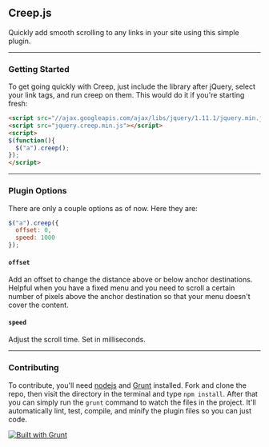 ## Creep.js

Quickly add smooth scrolling to any links in your site using this simple plugin.

*****

### Getting Started

To get going quickly with Creep, just include the library after jQuery, select your link tags, and run creep on them. This would do it if you're starting fresh:

```html
<script src="//ajax.googleapis.com/ajax/libs/jquery/1.11.1/jquery.min.js"></script>
<script src="jquery.creep.min.js"></script>
<script>
$(function(){
  $("a").creep();
});
</script>
```

*****

### Plugin Options

There are only a couple options as of now. Here they are:

```js
$("a").creep({
  offset: 0,
  speed: 1000
});
```

#### `offset`

Add an offset to change the distance above or below anchor destinations. Helpful when you have a fixed menu and you need to scroll a certain number of pixels above the anchor destination so that your menu doesn't cover the content.

#### `speed`

Adjust the scroll time. Set in milliseconds.

*****

### Contributing

To contribute, you'll need [nodejs](http://nodejs.org/) and [Grunt](http://gruntjs.com/) installed. Fork and clone the repo, then visit the directory in the terminal and type `npm install`. After that you can simply run the `grunt` command to watch the files in the project. It'll automatically lint, test, compile, and minify the plugin files so you can just code.

[![Built with Grunt](https://cdn.gruntjs.com/builtwith.png)](http://gruntjs.com/)
